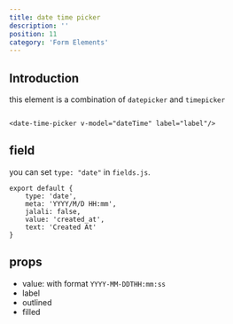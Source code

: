 ```yaml
---
title: date time picker 
description: ''
position: 11 
category: 'Form Elements'
---
```


## Introduction

this element is a combination of ```datepicker``` and ```timepicker```

```vue

<date-time-picker v-model="dateTime" label="label"/>
```

## field

you can set ```type: "date"``` in ```fields.js```.

```js[fields.js]
export default {
    type: 'date', 
    meta: 'YYYY/M/D HH:mm', 
    jalali: false, 
    value: 'created_at',
    text: 'Created At'
}
```

## props

- value: with format ```YYYY-MM-DDTHH:mm:ss```
- label
- outlined
- filled